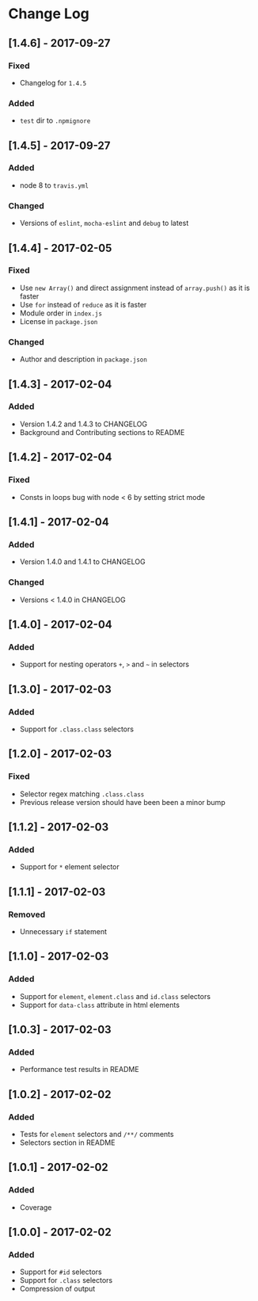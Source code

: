 # Change Log

## [1.4.6] - 2017-09-27
### Fixed
 - Changelog for `1.4.5`

### Added
- `test` dir to `.npmignore`

## [1.4.5] - 2017-09-27
### Added
- node 8 to `travis.yml`

### Changed
- Versions of `eslint`, `mocha-eslint` and `debug` to latest

## [1.4.4] - 2017-02-05
### Fixed
- Use `new Array()` and direct assignment instead of `array.push()` as it is faster
- Use `for` instead of `reduce` as it is faster
- Module order in `index.js`
- License in `package.json`

### Changed
- Author and description in `package.json`

## [1.4.3] - 2017-02-04
### Added
- Version 1.4.2 and 1.4.3 to CHANGELOG
- Background and Contributing sections to README

## [1.4.2] - 2017-02-04
### Fixed
- Consts in loops bug with node < 6 by setting strict mode

## [1.4.1] - 2017-02-04
### Added
- Version 1.4.0 and 1.4.1 to CHANGELOG

### Changed
- Versions < 1.4.0 in CHANGELOG

## [1.4.0] - 2017-02-04
### Added
- Support for nesting operators `+`, `>` and `~` in selectors

## [1.3.0] - 2017-02-03
### Added
- Support for `.class.class` selectors

## [1.2.0] - 2017-02-03
### Fixed
- Selector regex matching `.class.class`
- Previous release version should have been been a minor bump

## [1.1.2] - 2017-02-03
### Added
- Support for `*` element selector

## [1.1.1] - 2017-02-03
### Removed
- Unnecessary `if` statement

## [1.1.0] - 2017-02-03
### Added
- Support for `element`, `element.class` and `id.class` selectors
- Support for `data-class` attribute in html elements

## [1.0.3] - 2017-02-03
### Added
- Performance test results in README

## [1.0.2] - 2017-02-02
### Added
- Tests for `element` selectors and `/**/` comments
- Selectors section in README

## [1.0.1] - 2017-02-02
### Added
- Coverage

## [1.0.0] - 2017-02-02
### Added
- Support for `#id` selectors
- Support for `.class` selectors
- Compression of output